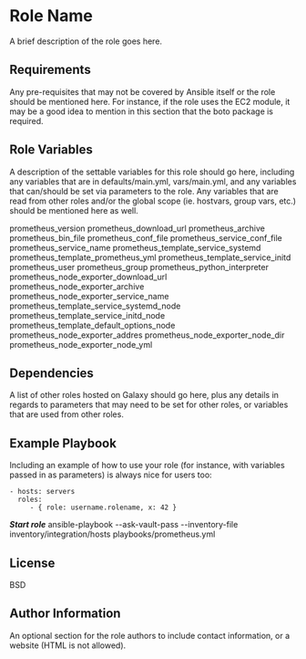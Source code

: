 Role Name
=========

A brief description of the role goes here.

Requirements
------------

Any pre-requisites that may not be covered by Ansible itself or the role should be mentioned here. For instance, if the role uses the EC2 module, it may be a good idea to mention in this section that the boto package is required.

Role Variables
--------------

A description of the settable variables for this role should go here, including any variables that are in defaults/main.yml, vars/main.yml, and any variables that can/should be set via parameters to the role. Any variables that are read from other roles and/or the global scope (ie. hostvars, group vars, etc.) should be mentioned here as well.

prometheus_version
prometheus_download_url
prometheus_archive
prometheus_bin_file
prometheus_conf_file
prometheus_service_conf_file
prometheus_service_name
prometheus_template_service_systemd
prometheus_template_prometheus_yml
prometheus_template_service_initd
prometheus_user
prometheus_group
prometheus_python_interpreter
prometheus_node_exporter_download_url
prometheus_node_exporter_archive
prometheus_node_exporter_service_name
prometheus_template_service_systemd_node
prometheus_template_service_initd_node
prometheus_template_default_options_node
prometheus_node_exporter_addres
prometheus_node_exporter_node_dir
prometheus_node_exporter_node_yml

Dependencies
------------

A list of other roles hosted on Galaxy should go here, plus any details in regards to parameters that may need to be set for other roles, or variables that are used from other roles.

Example Playbook
----------------

Including an example of how to use your role (for instance, with variables passed in as parameters) is always nice for users too:

    - hosts: servers
      roles:
         - { role: username.rolename, x: 42 }

***Start role***
ansible-playbook --ask-vault-pass --inventory-file inventory/integration/hosts playbooks/prometheus.yml

License
-------

BSD

Author Information
------------------

An optional section for the role authors to include contact information, or a website (HTML is not allowed).

